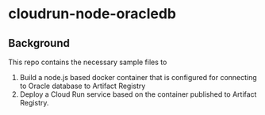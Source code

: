 # cloudrun-node-oracledb

## Background
This repo contains the necessary sample files to 
1. Build a node.js based docker container that is configured for connecting to Oracle database to Artifact Registry
2. Deploy a Cloud Run service based on the container published to Artifact Registry. 
